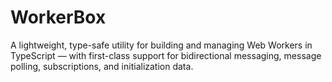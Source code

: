 # WorkerBox
A lightweight, type-safe utility for building and managing Web Workers in TypeScript — with first-class support for bidirectional messaging, message polling, subscriptions, and initialization data.
